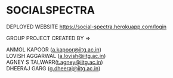 # SOCIALSPECTRA

DEPLOYED WEBSITE
https://social-spectra.herokuapp.com/login

GROUP PROJECT
CREATED BY =>

ANMOL KAPOOR (a.kapoor@iitg.ac.in)           
LOVISH AGGARWAL (a.lovish@iitg.ac.in)              
AGNEY S TALWARR(t.agney@iitg.ac.in)  
DHEERAJ GARG (g.dheeraj@iitg.ac.in)
